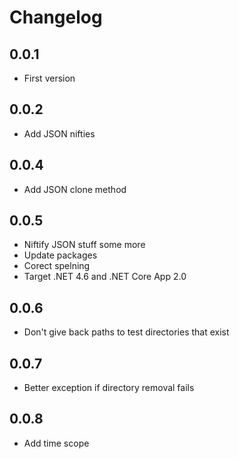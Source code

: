 # Changelog

## 0.0.1
* First version

## 0.0.2
* Add JSON nifties

## 0.0.4
* Add JSON clone method

## 0.0.5
* Niftify JSON stuff some more
* Update packages
* Corect spelning
* Target .NET 4.6 and .NET Core App 2.0

## 0.0.6
* Don't give back paths to test directories that exist

## 0.0.7
* Better exception if directory removal fails

## 0.0.8
* Add time scope